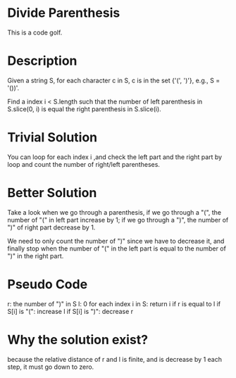 # Divide Parenthesis
This is a code golf.

# Description
Given a string S, for each character c in S, c is in the set {'(', ')'}, e.g., S = '())'.

Find a index i < S.length such that the number of left parenthesis in S.slice(0, i) is equal the right parenthesis in S.slice(i).

# Trivial Solution
You can loop for each index i ,and check the left part and the right part by loop and count the number of right/left parentheses.

# Better Solution
Take a look when we go through a parenthesis, if we go through a "(", the number of "(" in left part increase by 1; if we go through a ")", the number of ")" of right part decrease by 1.

We need to only count the number of ")" since we have to decrease it, and finally stop when the number of "(" in the left part is equal to the number of ")" in the right part.

# Pseudo Code
r: the number of ")" in S
l: 0
for each index i in S: 
  return i if r is equal to l
  if S[i] is "(":
    increase l
  if S[i] is ")":
    decrease r

# Why the solution exist?
because the relative distance of r and l is finite, and is decrease by 1 each step, it must go down to zero.